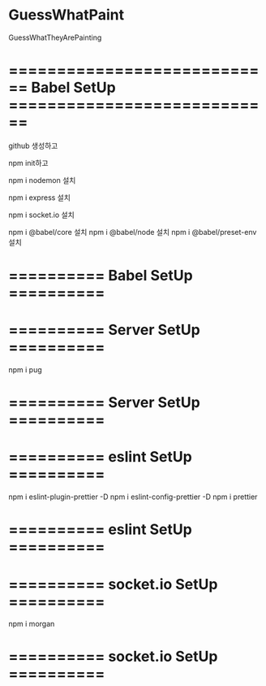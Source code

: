 # GuessWhatPaint

GuessWhatTheyArePainting

# ============================ Babel SetUp ============================

github 생성하고

npm init하고

npm i nodemon 설치

npm i express 설치

npm i socket.io 설치

npm i @babel/core 설치 npm i @babel/node 설치 npm i @babel/preset-env 설치

# ========== Babel SetUp ==========

# ========== Server SetUp ==========

npm i pug

# ========== Server SetUp ==========

# ========== eslint SetUp ==========

npm i eslint-plugin-prettier -D npm i eslint-config-prettier -D npm i prettier

# ========== eslint SetUp ==========

# ========== socket.io SetUp ==========

npm i morgan

# ========== socket.io SetUp ==========
